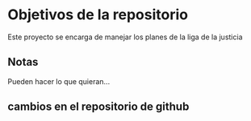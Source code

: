 # Objetivos de la repositorio

Este proyecto se encarga de manejar los planes de la liga de la justicia


## Notas
Pueden hacer lo que quieran...
##  cambios en el repositorio de github
